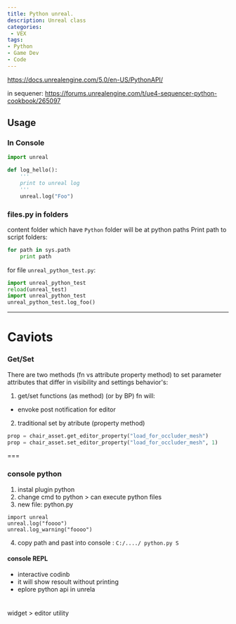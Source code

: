 ```yaml
---
title: Python unreal.
description: Unreal class
categories:
 - VEX
tags:
- Python
- Game Dev
- Code
---
```


https://docs.unrealengine.com/5.0/en-US/PythonAPI/

in sequener:
https://forums.unrealengine.com/t/ue4-sequencer-python-cookbook/265097

## Usage
### In Console
```python
import unreal

def log_hello():
    '''
    print to unreal log
    '''
    unreal.log("Foo")
```

### files.py in folders

content folder which have `Python` folder will be at python paths Print path to script folders:
```python
for path in sys.path
    print path
```

for file `unreal_python_test.py`:

```python
import unreal_python_test
reload(unreal_test)
import unreal_python_test
unreal_python_test.log_foo()
```

---

# Caviots

### Get/Set
There are two methods (fn vs attribute property method) to set parameter attributes that differ in visibility and settings behavior's:
1. get/set functions (as method) (or by BP) fn will:
 -   envoke post notification for editor
2. traditional set by atribute  (property method)

```python
prop = chair_asset.get_editor_property("load_for_occluder_mesh")
prop = chair_asset.set_editor_property("load_for_occluder_mesh", 1)

```



===

### console python
1. instal plugin python
2. change cmd to python > can execute python files
3. new file: python.py
```
import unreal
unreal.log("foooo")
unreal.log_warning("foooo")
```
4. copy path and past into console : `C:/..../ python.py S`

#### console REPL
- interactive codinb  
- it will show resoult without printing
- eplore python api in unrela

```

```
###
widget  > editor utility
